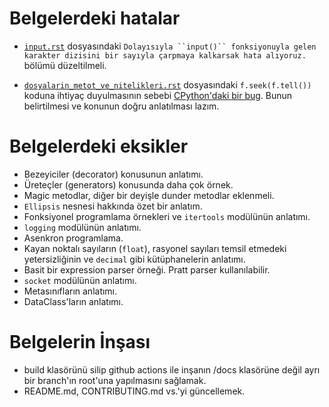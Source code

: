 # Belgelerdeki hatalar

* [`input.rst`](source/input.rst) dosyasındaki `Dolayısıyla ``input()`` fonksiyonuyla gelen
karakter dizisini bir sayıyla çarpmaya kalkarsak hata alıyoruz.` bölümü düzeltilmeli.

* [``dosyalarin_metot_ve_nitelikleri.rst``](source/dosyalarin_metot_ve_nitelikleri.rst) dosyasındaki `f.seek(f.tell())` koduna ihtiyaç duyulmasının sebebi [CPython'daki bir bug](https://stackoverflow.com/questions/34879318/why-isnt-truncate-defaulting-properly-to-the-current-position-for-files). Bunun belirtilmesi ve konunun doğru anlatılması lazım.


# Belgelerdeki eksikler

* Bezeyiciler (decorator) konusunun anlatımı.
* Üreteçler (generators) konusunda daha çok örnek.
* Magic metodlar, diğer bir deyişle dunder metodlar eklenmeli.
* ``Ellipsis`` nesnesi hakkında özet bir anlatım.
* Fonksiyonel programlama örnekleri ve `itertools` modülünün anlatımı.
* `logging` modülünün anlatımı.
* Asenkron programlama.
* Kayan noktalı sayıların (`float`), rasyonel sayıları temsil etmedeki yetersizliğinin ve `decimal` gibi kütüphanelerin anlatımı.
* Basit bir expression parser örneği. Pratt parser kullanılabilir.
* `socket` modülünün anlatımı.
* Metasınıfların anlatımı.
* DataClass'ların anlatımı.


# Belgelerin İnşası

* build klasörünü silip github actions ile inşanın /docs klasörüne değil ayrı bir branch'ın root'una yapılmasını sağlamak.
* README.md, CONTRIBUTING.md vs.'yi güncellemek.